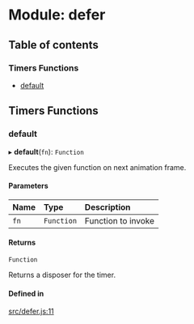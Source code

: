 # Module: defer

## Table of contents

### Timers Functions

- [default](defer.md#default)

## Timers Functions

### default

▸ **default**(`fn`): `Function`

Executes the given function on next animation frame.

#### Parameters

| Name | Type | Description |
| :------ | :------ | :------ |
| `fn` | `Function` | Function to invoke |

#### Returns

`Function`

Returns a disposer for the timer.

#### Defined in

[src/defer.js:11](https://github.com/Twipped/js-utils/blob/f2eceb5/src/defer.js#L11)
